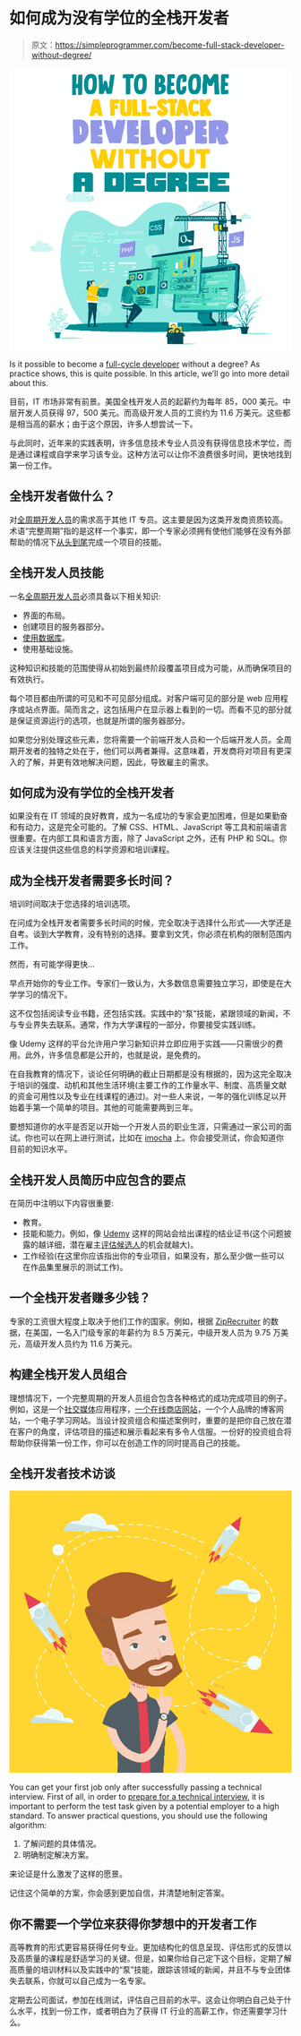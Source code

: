 # 如何成为没有学位的全栈开发者

> 原文：<https://simpleprogrammer.com/become-full-stack-developer-without-degree/>

![become full-stack developer](img/4035a4b9f6114431bbe31a60ad4dd376.png)

Is it possible to become a [full-cycle developer](https://www.amazon.com/dp/1484241517/makithecompsi-20) without a degree? As practice shows, this is quite possible. In this article, we’ll go into more detail about this.

目前，IT 市场非常有前景。美国全栈开发人员的起薪约为每年 85，000 美元。中层开发人员获得 97，500 美元。而高级开发人员的工资约为 11.6 万美元。这些都是相当高的薪水；由于这个原因，许多人想尝试一下。

与此同时，近年来的实践表明，许多信息技术专业人员没有获得信息技术学位，而是通过课程或自学来学习该专业。这种方法可以让你不浪费很多时间，更快地找到第一份工作。

## 全栈开发者做什么？

对[全周期开发人员](https://simpleprogrammer.com/become-net-full-stack-developer/)的需求高于其他 IT 专员。这主要是因为这类开发商资质较高。术语“完整周期”指的是这样一个事实，即一个专家必须拥有使他们能够在没有外部帮助的情况下[从头到尾](https://simpleprogrammer.com/7-tools-improve-web-development-workflow/)完成一个项目的技能。

## 全栈开发人员技能

一名[全周期开发人员](https://biz30.timedoctor.com/find-developers-online/)必须具备以下相关知识:

*   界面的布局。
*   创建项目的服务器部分。
*   [使用数据库](https://wult.io/blog/what-is-data-integration-best-practice-data-sources/)。
*   使用基础设施。

这种知识和技能的范围使得从初始到最终阶段覆盖项目成为可能，从而确保项目的有效执行。

每个项目都由所谓的可见和不可见部分组成。对客户端可见的部分是 web 应用程序或站点界面。简而言之，这包括用户在显示器上看到的一切。而看不见的部分就是保证资源运行的选项，也就是所谓的服务器部分。

如果您分别处理这些元素，您将需要一个前端开发人员和一个后端开发人员。全周期开发者的独特之处在于，他们可以两者兼得。这意味着，开发商将对项目有更深入的了解，并更有效地解决问题，因此，导致雇主的需求。

## 如何成为没有学位的全栈开发者

如果没有在 IT 领域的良好教育，成为一名成功的专家会更加困难，但是如果勤奋和有动力，这是完全可能的。了解 CSS、HTML、JavaScript 等工具和前端语言很重要。在内部工具和语言方面，除了 JavaScript 之外，还有 PHP 和 SQL。你应该关注提供这些信息的科学资源和培训课程。

## 成为全栈开发者需要多长时间？

培训时间取决于您选择的培训选项。

在问成为全栈开发者需要多长时间的时候，完全取决于选择什么形式——大学还是自考。谈到大学教育，没有特别的选择。要拿到文凭，你必须在机构的限制范围内工作。

然而，有可能学得更快…

早点开始你的专业工作。专家们一致认为，大多数信息需要独立学习，即使是在大学学习的情况下。

这不仅包括阅读专业书籍，还包括实践。实践中的“泵”技能，紧跟领域的新闻，不与专业界失去联系。通常，作为大学课程的一部分，你要接受实践训练。

像 Udemy 这样的平台允许用户学习新知识并立即应用于实践——只需很少的费用。此外，许多信息都是公开的，也就是说，是免费的。

在自我教育的情况下，谈论任何明确的截止日期都是没有根据的，因为这完全取决于培训的强度、动机和其他生活环境(主要工作的工作量水平、制度、高质量文献的资金可用性以及专业在线课程的通过)。对一些人来说，一年的强化训练足以开始着手第一个简单的项目。其他的可能需要两到三年。

要想知道你的水平是否足以开始一个开发人员的职业生涯，只需通过一家公司的面试。你也可以在网上进行测试，比如在 [imocha](https://www.imocha.io/pre-employment-testing/full-stack) 上。你会接受测试，你会知道你目前的知识水平。

## 全栈开发人员简历中应包含的要点

在简历中注明以下内容很重要:

*   教育。
*   技能和能力。例如，像 [Udemy](http://udemy.com) 这样的网站会给出课程的结业证书(这个问题披露的越详细，潜在雇主[评估候选人](http://surveyanyplace.com/assessment-software/)的机会就越大)。
*   工作经验(在这里你应该指出你的专业项目，如果没有，那么至少做一些可以在作品集里展示的测试工作)。

## 一个全栈开发者赚多少钱？

专家的工资很大程度上取决于他们工作的国家。例如，根据 [ZipRecruiter](https://woz-u.com/blog/entry-level-full-stack-developer-salary/) 的数据，在美国，一名入门级专家的年薪约为 8.5 万美元，中级开发人员为 9.75 万美元，高级开发人员约为 11.6 万美元。

## 构建全栈开发人员组合

理想情况下，一个完整周期的开发人员组合包含各种格式的成功完成项目的例子。例如，这是一个[社交媒体](https://rockcontent.com/blog/social-media-optimization/)应用程序，[一个在线商店网站](https://planable.io/blog/schedule-google-my-business-posts/)，一个个人品牌的博客网站，一个电子学习网站。当设计投资组合和描述案例时，重要的是把你自己放在潜在客户的角度，评估项目的描述和展示看起来有多令人信服。一份好的投资组合将帮助你获得第一份工作，你可以在创造工作的同时提高自己的技能。

## 全栈开发者技术访谈

![become full-stack developer](img/b9ae9d56035bdccf48c5b56782f5b018.png)

You can get your first job only after successfully passing a technical interview. First of all, in order to [prepare for a technical interview](https://devskiller.com/technical-interview-tips/), it is important to perform the test task given by a potential employer to a high standard. To answer practical questions, you should use the following algorithm:

1.  了解问题的具体情况。
2.  明确制定解决方案。

来论证是什么激发了这样的愿景。

记住这个简单的方案，你会感到更加自信，并清楚地制定答案。

## 你不需要一个学位来获得你梦想中的开发者工作

高等教育的形式更容易获得任何专业。更加结构化的信息呈现、评估形式的反馈以及高质量的课程是舒适学习的关键。但是，如果你给自己定下这个目标，定期了解高质量的培训材料以及实践中的“泵”技能，跟踪该领域的新闻，并且不与专业团体失去联系，你就可以自己成为一名专家。

定期去公司面试，参加在线测试，评估自己目前的水平。这会让你明白自己处于什么水平，找到一份工作，或者明白为了获得 IT 行业的高薪工作，你还需要学习什么。